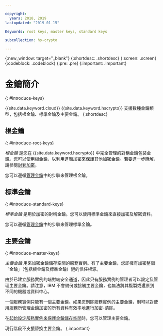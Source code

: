 ```yaml
---

copyright:
  years: 2018, 2019
lastupdated: "2019-01-15"

Keywords: root keys, master keys, standard keys

subcollection: hs-crypto

---
```


{:new_window: target="_blank"}
{:shortdesc: .shortdesc}
{:screen: .screen}
{:codeblock: .codeblock}
{:pre: .pre}
{:important: .important}

# 金鑰簡介
{: #introduce-keys}

{{site.data.keyword.cloud}} {{site.data.keyword.hscrypto}} 支援數種金鑰類型，包括根金鑰、標準金鑰及主要金鑰。
{:shortdesc}

## 根金鑰
{: #introduce-root-keys}

*根金鑰* 是您在 {{site.data.keyword.hscrypto}} 中完全管理的對稱金鑰包裝金鑰。您可以使用根金鑰，以利用進階加密來保護其他加密金鑰。若要進一步瞭解，請參閱<a href="/docs/services/key-protect/concepts/envelope-encryption.html">封套加密</a>。

您可以遵循[管理金鑰](/docs/services/hs-crypto/index.html#manage-keys)中的步驗來管理根金鑰。

## 標準金鑰
{: #introduce-standard-keys}

*標準金鑰* 是用於加密的對稱金鑰。您可以使用標準金鑰來直接加密及解密資料。

您可以遵循[管理金鑰](/docs/services/hs-crypto/index.html#manage-keys)中的步驗來管理標準金鑰。

## 主要金鑰
{: #introduce-master-keys}

*主要金鑰* 用來加密金鑰儲存空間的服務實例。有了主要金鑰，您即擁有加密整個「金鑰」（包括根金鑰及標準金鑰）鏈的信任根源。

由於已建立服務實例的端對端安全通道，因此只有服務實例的管理者可以設定及管理主要金鑰。請注意，IBM 不會備份或接觸主要金鑰，也無法將其複製或還原到不同的機器或資料中心。

一個服務實例只能有一個主要金鑰。如果您刪除服務實例的主要金鑰，則可以對使用服務所管理金鑰加密的所有資料有效率地進行加密-清除。

在[起始設定服務實例來保護金鑰儲存空間](/docs/services/hs-crypto/initialize_hsm.html)時，您可以管理主要金鑰。

現行階段不支援替換主要金鑰。
{:important}

